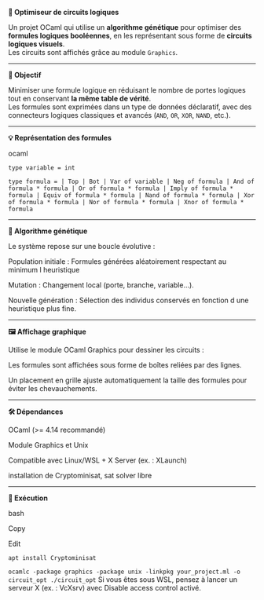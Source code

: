 **🔬 Optimiseur de circuits logiques**

Un projet OCaml qui utilise un **algorithme génétique** pour optimiser des **formules logiques booléennes**, en les représentant sous forme de **circuits logiques visuels**.  
Les circuits sont affichés grâce au module `Graphics`.

---

**📐 Objectif**

Minimiser une formule logique en réduisant le nombre de portes logiques tout en conservant **la même table de vérité**.  
Les formules sont exprimées dans un type de données déclaratif, avec des connecteurs logiques classiques et avancés (`AND`, `OR`, `XOR`, `NAND`, etc.).

---

**💡 Représentation des formules**

ocaml

`type variable = int`

`type formula =
  | Top
  | Bot
  | Var of variable
  | Neg of formula
  | And of formula * formula
  | Or of formula * formula
  | Imply of formula * formula
  | Equiv of formula * formula
  | Nand of formula * formula
  | Xor of formula * formula
  | Nor of formula * formula
  | Xnor of formula * formula`


---

**🔁 Algorithme génétique**

Le système repose sur une boucle évolutive :

Population initiale : Formules générées aléatoirement respectant au minimum l heuristique

Mutation : Changement local (porte, branche, variable…).

Nouvelle génération : Sélection des individus conservés en fonction d une heuristique plus fine.

---

**🖼 Affichage graphique**

Utilise le module OCaml Graphics pour dessiner les circuits :

Les formules sont affichées sous forme de boîtes reliées par des lignes.

Un placement en grille ajuste automatiquement la taille des formules pour éviter les chevauchements.

---

**🛠 Dépendances**

OCaml (>= 4.14 recommandé)

Module Graphics et Unix

Compatible avec Linux/WSL + X Server (ex. : XLaunch)

installation de Cryptominisat, sat solver libre

---

**🚀 Exécution**

bash

Copy

Edit

`apt install Cryptominisat`

`ocamlc -package graphics -package unix -linkpkg your_project.ml -o circuit_opt
./circuit_opt`
Si vous êtes sous WSL, pensez à lancer un serveur X (ex. : VcXsrv) avec Disable access control activé.

